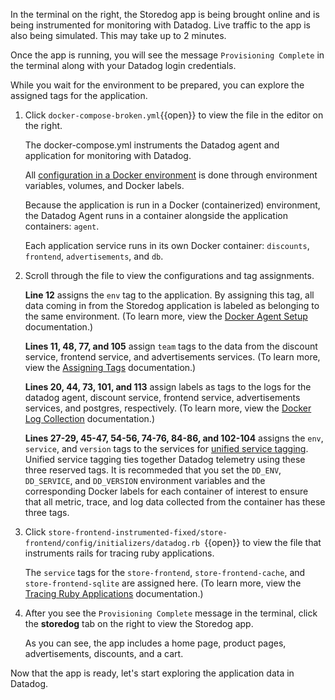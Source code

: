 In the terminal on the right, the Storedog app is being brought online and is being instrumented for monitoring with Datadog. Live traffic to the app is also being simulated. This may take up to 2 minutes.

Once the app is running, you will see the message `Provisioning Complete` in the terminal along with your Datadog login credentials.

While you wait for the environment to be prepared, you can explore the assigned tags for the application.

1. Click `docker-compose-broken.yml`{{open}} to view the file in the editor on the right. 

    The docker-compose.yml instruments the Datadog agent and application for monitoring with Datadog.

    All <a href="https://docs.datadoghq.com/agent/docker/?tab=standard" target="_datadog">configuration in a Docker environment</a> is done through environment variables, volumes, and Docker labels.

    Because the application is run in a Docker (containerized) environment, the Datadog Agent runs in a container alongside the application containers: `agent`. 
     
    Each application service runs in its own Docker container: `discounts`, `frontend`, `advertisements`, and `db`.

2. Scroll through the file to view the configurations and tag assignments. 

    **Line 12** assigns the `env` tag to the application. By assigning this tag, all data coming in from the Storedog application is labeled as belonging to the same environment. (To learn more, view the <a href="https://docs.datadoghq.com/agent/docker/?tab=standard#environment-variables" target="_blank">Docker Agent Setup</a> documentation.) 
    
    **Lines 11, 48, 77, and 105** assign `team` tags to the data from the discount service, frontend service, and advertisements services. (To learn more, view the <a href="https://docs.datadoghq.com/tagging/assigning_tags/?tab=agentv6v7#environment-variables" target="_blank">Assigning Tags</a> documentation.) 
    
    **Lines 20, 44, 73, 101, and 113** assign labels as tags to the logs for the datadog agent, discount service, frontend service, advertisements services, and postgres, respectively. (To learn more, view the <a href="https://docs.datadoghq.com/agent/docker/log/?tab=dockercompose#activate-log-integrations" target="_blank">Docker Log Collection</a> documentation.)
    
    **Lines 27-29, 45-47, 54-56, 74-76, 84-86, and 102-104** assigns the `env`, `service`, and `version` tags to the services for <a href="https://docs.datadoghq.com/getting_started/tagging/unified_service_tagging?tab=docker" target="_blank">unified service tagging</a>. Unified service tagging ties together Datadog telemetry using these three reserved tags. It is recommeded that you set the `DD_ENV`, `DD_SERVICE`, and `DD_VERSION` environment variables and the corresponding Docker labels for each container of interest to ensure that all metric, trace, and log data collected from the container has these three tags.

3. Click `store-frontend-instrumented-fixed/store-frontend/config/initializers/datadog.rb `{{open}} to view the file that instruments rails for tracing ruby applications. 

    The `service` tags for the `store-frontend`, `store-frontend-cache`, and `store-frontend-sqlite` are assigned here. (To learn more, view the <a href="https://docs.datadoghq.com/tracing/setup/ruby/#rails" target="_blank">Tracing Ruby Applications</a> documentation.)

3. After you see the `Provisioning Complete` message in the terminal, click the **storedog** tab on the right to view the Storedog app. 

    As you can see, the app includes a home page, product pages, advertisements, discounts, and a cart.

Now that the app is ready, let's start exploring the application data in Datadog.